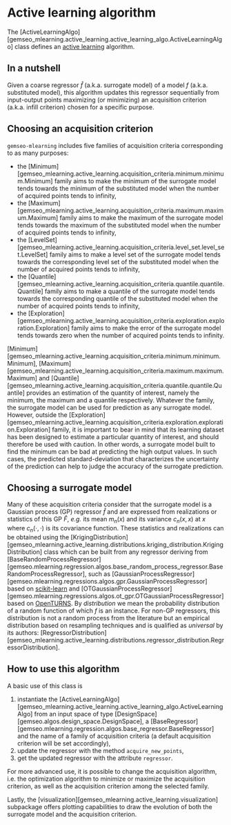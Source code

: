 <!--
 Copyright 2021 IRT Saint Exupéry, https://www.irt-saintexupery.com

 This work is licensed under the Creative Commons Attribution-ShareAlike 4.0
 International License. To view a copy of this license, visit
 http://creativecommons.org/licenses/by-sa/4.0/ or send a letter to Creative
 Commons, PO Box 1866, Mountain View, CA 94042, USA.
-->

# Active learning algorithm

The [ActiveLearningAlgo][gemseo_mlearning.active_learning.active_learning_algo.ActiveLearningAlgo] class
defines an [active learning](what_active_learning_is.md) algorithm.

## In a nutshell

Given a coarse regressor $\hat{f}$ (a.k.a. surrogate model)
of a model $f$ (a.k.a. substituted model),
this algorithm updates this regressor sequentially
from input-output points maximizing (or minimizing) an acquisition criterion
(a.k.a. infill criterion)
chosen for a specific purpose.

## Choosing an acquisition criterion

`gemseo-mlearning` includes five families of acquisition criteria corresponding to as many purposes:

- the [Minimum][gemseo_mlearning.active_learning.acquisition_criteria.minimum.minimum.Minimum] family
  aims to make the minimum of the surrogate model
  tends towards the minimum of the substituted model
  when the number of acquired points tends to infinity,
- the [Maximum][gemseo_mlearning.active_learning.acquisition_criteria.maximum.maximum.Maximum] family
  aims to make the maximum of the surrogate model
  tends towards the maximum of the substituted model
  when the number of acquired points tends to infinity,
- the [LevelSet][gemseo_mlearning.active_learning.acquisition_criteria.level_set.level_set.LevelSet] family
  aims to make a level set of the surrogate model
  tends towards the corresponding level set of the substituted model
  when the number of acquired points tends to infinity,
- the [Quantile][gemseo_mlearning.active_learning.acquisition_criteria.quantile.quantile.Quantile] family
  aims to make a quantile of the surrogate model
  tends towards the corresponding quantile of the substituted model
  when the number of acquired points tends to infinity,
- the [Exploration][gemseo_mlearning.active_learning.acquisition_criteria.exploration.exploration.Exploration] family
  aims to make the error of the surrogate model tends towards zero
  when the number of acquired points tends to infinity.

[Minimum][gemseo_mlearning.active_learning.acquisition_criteria.minimum.minimum.Minimum],
[Maximum][gemseo_mlearning.active_learning.acquisition_criteria.maximum.maximum.Maximum]
and [Quantile][gemseo_mlearning.active_learning.acquisition_criteria.quantile.quantile.Quantile]
provides an estimation of the quantity of interest,
namely the minimum, the maximum and a quantile respectively.
Whatever the family,
the surrogate model can be used for prediction as any surrogate model.
However,
outside the
[Exploration][gemseo_mlearning.active_learning.acquisition_criteria.exploration.exploration.Exploration] family,
it is important to bear in mind
that its learning dataset has been designed to estimate a particular quantity of interest,
and should therefore be used with caution.
In other words,
a surrogate model built to find the minimum can be bad at predicting the high output values.
In such cases,
the predicted standard-deviation
that characterizes the uncertainty of the prediction
can help to judge the accuracy of the surrogate prediction.

## Choosing a surrogate model

Many of these acquisition criteria consider that
the surrogate model is a Gaussian process (GP) regressor $\hat{f}$
and are expressed from realizations or statistics of this GP $\hat{F}$,
*e.g.* its mean $m_n(x)$ and its variance $c_n(x,x)$ at $x$
where $c_n(\cdot,\cdot)$ is its covariance function.
These statistics and realizations can be obtained using the
[KrigingDistribution][gemseo_mlearning.active_learning.distributions.kriging_distribution.KrigingDistribution]
class
which can be built from any regressor deriving from
[BaseRandomProcessRegressor][gemseo.mlearning.regression.algos.base_random_process_regressor.BaseRandomProcessRegressor],
such as [GaussianProcessRegressor][gemseo.mlearning.regressions.algos.gpr.GaussianProcessRegressor] based on
[scikit-learn](https://scikit-learn.org/stable/modules/generated/sklearn.gaussian_process.GaussianProcessRegressor.html)
and [OTGaussianProcessRegressor][gemseo.mlearning.regressions.algos.ot_gpr.OTGaussianProcessRegressor] based on
[OpenTURNS](https://openturns.github.io/openturns/latest/user_manual/response_surface/_generated/openturns.KrigingAlgorithm.html).
By *distribution* we mean
the probability distribution of a random function of which $f$ is an instance.
For non-GP regressors,
this distribution is not a random process from the literature
but an empirical distribution based on resampling techniques
and is qualified as *universal* by its authors:
[RegressorDistribution][gemseo_mlearning.active_learning.distributions.regressor_distribution.RegressorDistribution].

## How to use this algorithm

A basic use of this class is

1. instantiate
   the [ActiveLearningAlgo][gemseo_mlearning.active_learning.active_learning_algo.ActiveLearningAlgo]
   from an input space of type [DesignSpace][gemseo.algos.design_space.DesignSpace],
   a [BaseRegressor][gemseo.mlearning.regression.algos.base_regressor.BaseRegressor]
   and the name of a family of acquisition criteria
   (a default acquisition criterion will be set accordingly),
2. update the regressor with the method ``acquire_new_points``,
3. get the updated regressor with the attribute ``regressor``.

For more advanced use,
it is possible to change the acquisition algorithm,
i.e. the optimization algorithm to minimize or maximize the acquisition criterion,
as well as the acquisition criterion among the selected family.

Lastly,
the [visualization][gemseo_mlearning.active_learning.visualization] subpackage
offers plotting capabilities
to draw the evolution of both the surrogate model and the acquisition criterion.
